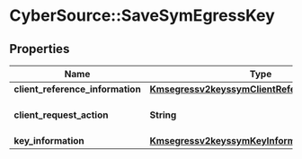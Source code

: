 # CyberSource::SaveSymEgressKey

## Properties
Name | Type | Description | Notes
------------ | ------------- | ------------- | -------------
**client_reference_information** | [**Kmsegressv2keyssymClientReferenceInformation**](Kmsegressv2keyssymClientReferenceInformation.md) |  | [optional] 
**client_request_action** | **String** | Client request action.  | [optional] 
**key_information** | [**Kmsegressv2keyssymKeyInformation**](Kmsegressv2keyssymKeyInformation.md) |  | [optional] 


